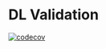 # DL Validation

[![codecov](https://codecov.io/gh/mlanders/dl-validation/branch/main/graph/badge.svg?token=UOEH2OR1UC)](https://codecov.io/gh/mlanders/dl-validation)
